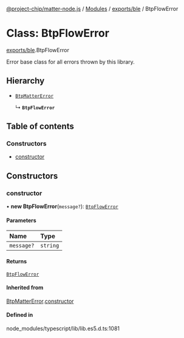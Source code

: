 [@project-chip/matter-node.js](../README.md) / [Modules](../modules.md) / [exports/ble](../modules/exports_ble.md) / BtpFlowError

# Class: BtpFlowError

[exports/ble](../modules/exports_ble.md).BtpFlowError

Error base class for all errors thrown by this library.

## Hierarchy

- [`BtpMatterError`](exports_ble.BtpMatterError.md)

  ↳ **`BtpFlowError`**

## Table of contents

### Constructors

- [constructor](exports_ble.BtpFlowError.md#constructor)

## Constructors

### constructor

• **new BtpFlowError**(`message?`): [`BtpFlowError`](exports_ble.BtpFlowError.md)

#### Parameters

| Name | Type |
| :------ | :------ |
| `message?` | `string` |

#### Returns

[`BtpFlowError`](exports_ble.BtpFlowError.md)

#### Inherited from

[BtpMatterError](exports_ble.BtpMatterError.md).[constructor](exports_ble.BtpMatterError.md#constructor)

#### Defined in

node_modules/typescript/lib/lib.es5.d.ts:1081
